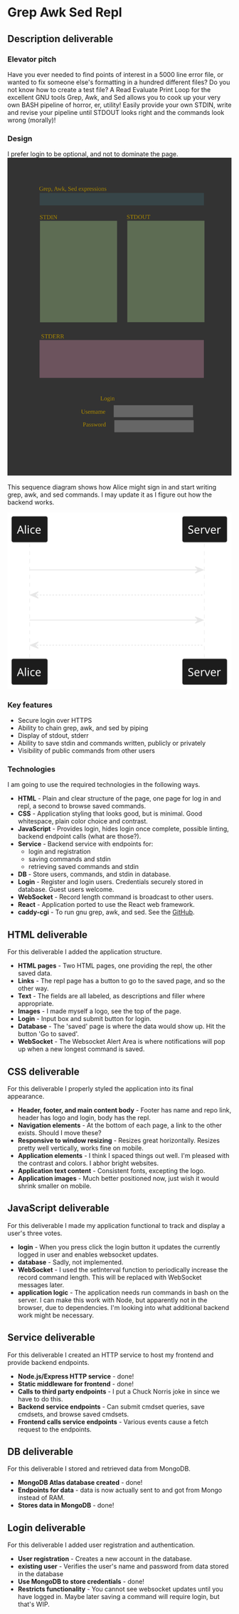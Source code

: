 # Grep Awk Sed Repl

## Description deliverable

### Elevator pitch

Have you ever needed to find points of interest in a 5000 line error file, or wanted to fix someone else's formatting in a hundred different files? Do you not know how to create a test file? A Read Evaluate Print Loop for the excellent GNU tools Grep, Awk, and Sed allows you to cook up your very own BASH pipeline of horror, er, utility! Easily provide your own STDIN, write and revise your pipeline until STDOUT looks right and the commands look wrong (morally)!

### Design
I prefer login to be optional, and not to dominate the page.
![Mock](grepawksed_mock.svg)

This sequence diagram shows how Alice might sign in and start writing grep, awk, and sed commands. I may update it as I figure out how the backend works.

![REPL sequence diagram](grepawksed_backend_sequence.svg)

### Key features

- Secure login over HTTPS
- Ability to chain grep, awk, and sed by piping
- Display of stdout, stderr
- Ability to save stdin and commands written, publicly or privately
- Visibility of public commands from other users

### Technologies

I am going to use the required technologies in the following ways.

- **HTML** - Plain and clear structure of the page, one page for log in and repl, a second to browse saved commands.
- **CSS** - Application styling that looks good, but is minimal. Good whitespace, plain color choice and contrast.
- **JavaScript** - Provides login, hides login once complete, possible linting, backend endpoint calls (what are those?).
- **Service** - Backend service with endpoints for:
  - login and registration
  - saving commands and stdin
  - retrieving saved commands and stdin
- **DB** - Store users, commands, and stdin in database.
- **Login** - Register and login users. Credentials securely stored in database. Guest users welcome.
- **WebSocket** - Record length command is broadcast to other users.
- **React** - Application ported to use the React web framework.
- **caddy-cgi** - To run gnu grep, awk, and sed. See the [GitHub](https://github.com/aksdb/caddy-cgi).

## HTML deliverable

For this deliverable I added the application structure.

- **HTML pages** - Two HTML pages, one providing the repl, the other saved data.
- **Links** - The repl page has a button to go to the saved page, and so the other way.
- **Text** - The fields are all labeled, as descriptions and filler where appropriate.
- **Images** - I made myself a logo, see the top of the page.
- **Login** - Input box and submit button for login.
- **Database** - The 'saved' page is where the data would show up. Hit the button 'Go to saved'.
- **WebSocket** - The Websocket Alert Area is where notifications will pop up when a new longest command is saved.

## CSS deliverable

For this deliverable I properly styled the application into its final appearance.

- **Header, footer, and main content body** - Footer has name and repo link, header has logo and login, body has the repl.
- **Navigation elements** - At the bottom of each page, a link to the other exists. Should I move these?
- **Responsive to window resizing** - Resizes great horizontally. Resizes pretty well vertically, works fine on mobile.
- **Application elements** - I think I spaced things out well. I'm pleased with the contrast and colors. I abhor bright websites.
- **Application text content** - Consistent fonts, excepting the logo.
- **Application images** - Much better positioned now, just wish it would shrink smaller on mobile.

## JavaScript deliverable

For this deliverable I made my application functional to track and display a user's three votes.

- **login** - When you press click the login button it updates the currently logged in user and enables websocket updates.
- **database** - Sadly, not implemented.
- **WebSocket** - I used the setInterval function to periodically increase the record command length. This will be replaced with WebSocket messages later.
- **application logic** - The application needs run commands in bash on the server. I can make this work with Node, but apparently not in the browser, due to dependencies. I'm looking into what additional backend work might be necessary.

## Service deliverable

For this deliverable I created an HTTP service to host my frontend and provide backend endpoints.

- **Node.js/Express HTTP service** - done!
- **Static middleware for frontend** - done!
- **Calls to third party endpoints** - I put a Chuck Norris joke in since we have to do this.
- **Backend service endpoints** - Can submit cmdset queries, save cmdsets, and browse saved cmdsets.
- **Frontend calls service endpoints** - Various events cause a fetch request to the endpoints.

## DB deliverable

For this deliverable I stored and retrieved data from MongoDB.

- **MongoDB Atlas database created** - done!
- **Endpoints for data** - data is now actually sent to and got from Mongo instead of RAM.
- **Stores data in MongoDB** - done!

## Login deliverable

For this deliverable I added user registration and authentication.

- **User registration** - Creates a new account in the database.
- **existing user** - Verifies the user's name and password from data stored in the database
- **Use MongoDB to store credentials** - done!
- **Restricts functionality** - You cannot see websocket updates until you have logged in. Maybe later saving a command will require login, but that's WIP.
